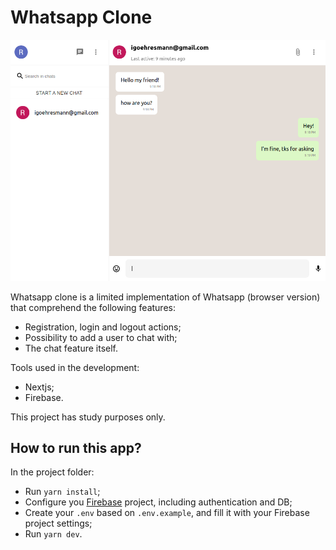 # Whatsapp Clone

![](chat-screenshot.png)

Whatsapp clone is a limited implementation of Whatsapp (browser version) that comprehend the following features:

  * Registration, login and logout actions;
  * Possibility to add a user to chat with;
  * The chat feature itself.

Tools used in the development:

  * Nextjs;
  * Firebase.

This project has study purposes only.

## How to run this app?

In the project folder:

  * Run `yarn install`;
  * Configure you [Firebase](https://firebase.google.com/?hl=pt-br) project, including authentication and DB;
  * Create your `.env` based on `.env.example`, and fill it with your Firebase project settings;
  * Run `yarn dev`.
